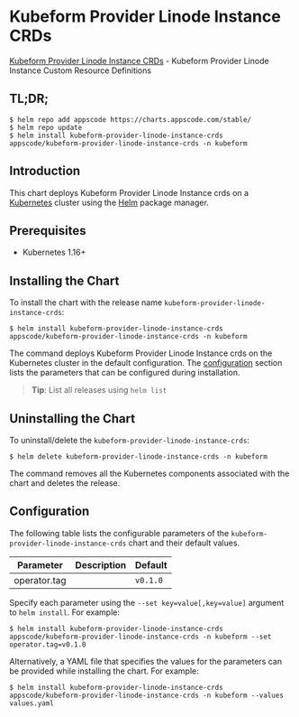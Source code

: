 # Kubeform Provider Linode Instance CRDs

[Kubeform Provider Linode Instance CRDs](https://github.com/kubeform) - Kubeform Provider Linode Instance Custom Resource Definitions

## TL;DR;

```console
$ helm repo add appscode https://charts.appscode.com/stable/
$ helm repo update
$ helm install kubeform-provider-linode-instance-crds appscode/kubeform-provider-linode-instance-crds -n kubeform
```

## Introduction

This chart deploys Kubeform Provider Linode Instance crds on a [Kubernetes](http://kubernetes.io) cluster using the [Helm](https://helm.sh) package manager.

## Prerequisites

- Kubernetes 1.16+

## Installing the Chart

To install the chart with the release name `kubeform-provider-linode-instance-crds`:

```console
$ helm install kubeform-provider-linode-instance-crds appscode/kubeform-provider-linode-instance-crds -n kubeform
```

The command deploys Kubeform Provider Linode Instance crds on the Kubernetes cluster in the default configuration. The [configuration](#configuration) section lists the parameters that can be configured during installation.

> **Tip**: List all releases using `helm list`

## Uninstalling the Chart

To uninstall/delete the `kubeform-provider-linode-instance-crds`:

```console
$ helm delete kubeform-provider-linode-instance-crds -n kubeform
```

The command removes all the Kubernetes components associated with the chart and deletes the release.

## Configuration

The following table lists the configurable parameters of the `kubeform-provider-linode-instance-crds` chart and their default values.

|  Parameter   | Description | Default  |
|--------------|-------------|----------|
| operator.tag |             | `v0.1.0` |


Specify each parameter using the `--set key=value[,key=value]` argument to `helm install`. For example:

```console
$ helm install kubeform-provider-linode-instance-crds appscode/kubeform-provider-linode-instance-crds -n kubeform --set operator.tag=v0.1.0
```

Alternatively, a YAML file that specifies the values for the parameters can be provided while
installing the chart. For example:

```console
$ helm install kubeform-provider-linode-instance-crds appscode/kubeform-provider-linode-instance-crds -n kubeform --values values.yaml
```
